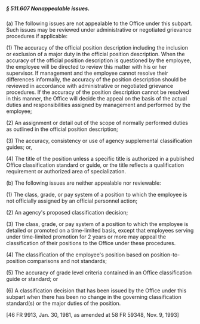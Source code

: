 ##### § 511.607 Nonappealable issues. #####

(a) The following issues are not appealable to the Office under this subpart. Such issues may be reviewed under administrative or negotiated grievance procedures if applicable:

(1) The accuracy of the official position description including the inclusion or exclusion of a major duty in the official position description. When the accuracy of the official position description is questioned by the employee, the employee will be directed to review this matter with his or her supervisor. If management and the employee cannot resolve their differences informally, the accuracy of the position description should be reviewed in accordance with administrative or negotiated grievance procedures. If the accuracy of the position description cannot be resolved in this manner, the Office will decide the appeal on the basis of the actual duties and responsibilities assigned by management and performed by the employee;

(2) An assignment or detail out of the scope of normally performed duties as outlined in the official position description;

(3) The accuracy, consistency or use of agency supplemental classification guides; or,

(4) The title of the position unless a specific title is authorized in a published Office classification standard or guide, or the title reflects a qualification requirement or authorized area of specialization.

(b) The following issues are neither appealable nor reviewable:

(1) The class, grade, or pay system of a position to which the employee is not officially assigned by an official personnel action;

(2) An agency's proposed classification decision;

(3) The class, grade, or pay system of a position to which the employee is detailed or promoted on a time-limited basis, except that employees serving under time-limited promotion for 2 years or more may appeal the classification of their positions to the Office under these procedures.

(4) The classification of the employee's position based on position-to-position comparisons and not standards;

(5) The accuracy of grade level criteria contained in an Office classification guide or standard; or

(6) A classification decision that has been issued by the Office under this subpart when there has been no change in the governing classification standard(s) or the major duties of the position.

[46 FR 9913, Jan. 30, 1981, as amended at 58 FR 59348, Nov. 9, 1993]